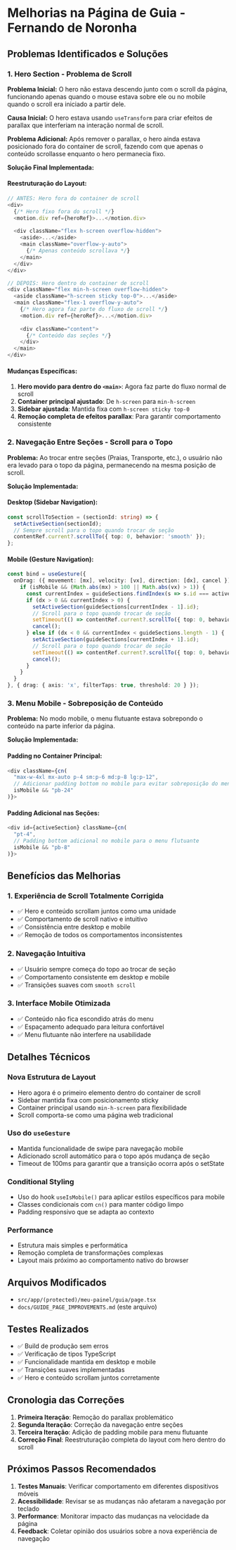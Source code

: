 # Melhorias na Página de Guia - Fernando de Noronha

## Problemas Identificados e Soluções

### 1. **Hero Section - Problema de Scroll**

**Problema Inicial:** O hero não estava descendo junto com o scroll da página, funcionando apenas quando o mouse estava sobre ele ou no mobile quando o scroll era iniciado a partir dele.

**Causa Inicial:** O hero estava usando `useTransform` para criar efeitos de parallax que interferiam na interação normal de scroll.

**Problema Adicional:** Após remover o parallax, o hero ainda estava posicionado fora do container de scroll, fazendo com que apenas o conteúdo scrollasse enquanto o hero permanecia fixo.

**Solução Final Implementada:**

#### Reestruturação do Layout:
```typescript
// ANTES: Hero fora do container de scroll
<div>
  {/* Hero fixo fora do scroll */}
  <motion.div ref={heroRef}>...</motion.div>
  
  <div className="flex h-screen overflow-hidden">
    <aside>...</aside>
    <main className="overflow-y-auto">
      {/* Apenas conteúdo scrollava */}
    </main>
  </div>
</div>
```

```typescript
// DEPOIS: Hero dentro do container de scroll
<div className="flex min-h-screen overflow-hidden">
  <aside className="h-screen sticky top-0">...</aside>
  <main className="flex-1 overflow-y-auto">
    {/* Hero agora faz parte do fluxo de scroll */}
    <motion.div ref={heroRef}>...</motion.div>
    
    <div className="content">
      {/* Conteúdo das seções */}
    </div>
  </main>
</div>
```

#### Mudanças Específicas:
1. **Hero movido para dentro do `<main>`**: Agora faz parte do fluxo normal de scroll
2. **Container principal ajustado**: De `h-screen` para `min-h-screen` 
3. **Sidebar ajustada**: Mantida fixa com `h-screen sticky top-0`
4. **Remoção completa de efeitos parallax**: Para garantir comportamento consistente

### 2. **Navegação Entre Seções - Scroll para o Topo**

**Problema:** Ao trocar entre seções (Praias, Transporte, etc.), o usuário não era levado para o topo da página, permanecendo na mesma posição de scroll.

**Solução Implementada:**

#### Desktop (Sidebar Navigation):
```typescript
const scrollToSection = (sectionId: string) => {
  setActiveSection(sectionId);
  // Sempre scroll para o topo quando trocar de seção
  contentRef.current?.scrollTo({ top: 0, behavior: 'smooth' });
};
```

#### Mobile (Gesture Navigation):
```typescript
const bind = useGesture({
  onDrag: ({ movement: [mx], velocity: [vx], direction: [dx], cancel }) => {
    if (isMobile && (Math.abs(mx) > 100 || Math.abs(vx) > 1)) {
      const currentIndex = guideSections.findIndex(s => s.id === activeSection);
      if (dx > 0 && currentIndex > 0) {
        setActiveSection(guideSections[currentIndex - 1].id);
        // Scroll para o topo quando trocar de seção
        setTimeout(() => contentRef.current?.scrollTo({ top: 0, behavior: 'smooth' }), 100);
        cancel();
      } else if (dx < 0 && currentIndex < guideSections.length - 1) {
        setActiveSection(guideSections[currentIndex + 1].id);
        // Scroll para o topo quando trocar de seção
        setTimeout(() => contentRef.current?.scrollTo({ top: 0, behavior: 'smooth' }), 100);
        cancel();
      }
    }
  }
}, { drag: { axis: 'x', filterTaps: true, threshold: 20 } });
```

### 3. **Menu Mobile - Sobreposição de Conteúdo**

**Problema:** No modo mobile, o menu flutuante estava sobrepondo o conteúdo na parte inferior da página.

**Solução Implementada:**

#### Padding no Container Principal:
```typescript
<div className={cn(
  "max-w-4xl mx-auto p-4 sm:p-6 md:p-8 lg:p-12",
  // Adicionar padding bottom no mobile para evitar sobreposição do menu flutuante
  isMobile && "pb-24"
)}>
```

#### Padding Adicional nas Seções:
```typescript
<div id={activeSection} className={cn(
  "pt-4",
  // Padding bottom adicional no mobile para o menu flutuante
  isMobile && "pb-8"
)}>
```

## Benefícios das Melhorias

### **1. Experiência de Scroll Totalmente Corrigida**
- ✅ Hero e conteúdo scrollam juntos como uma unidade
- ✅ Comportamento de scroll nativo e intuitivo
- ✅ Consistência entre desktop e mobile
- ✅ Remoção de todos os comportamentos inconsistentes

### **2. Navegação Intuitiva**
- ✅ Usuário sempre começa do topo ao trocar de seção
- ✅ Comportamento consistente em desktop e mobile
- ✅ Transições suaves com `smooth scroll`

### **3. Interface Mobile Otimizada**
- ✅ Conteúdo não fica escondido atrás do menu
- ✅ Espaçamento adequado para leitura confortável
- ✅ Menu flutuante não interfere na usabilidade

## Detalhes Técnicos

### **Nova Estrutura de Layout**
- Hero agora é o primeiro elemento dentro do container de scroll
- Sidebar mantida fixa com posicionamento sticky
- Container principal usando `min-h-screen` para flexibilidade
- Scroll comporta-se como uma página web tradicional

### **Uso do `useGesture`**
- Mantida funcionalidade de swipe para navegação mobile
- Adicionado scroll automático para o topo após mudança de seção
- Timeout de 100ms para garantir que a transição ocorra após o setState

### **Conditional Styling**
- Uso do hook `useIsMobile()` para aplicar estilos específicos para mobile
- Classes condicionais com `cn()` para manter código limpo
- Padding responsivo que se adapta ao contexto

### **Performance**
- Estrutura mais simples e performática
- Remoção completa de transformações complexas
- Layout mais próximo ao comportamento nativo do browser

## Arquivos Modificados

- `src/app/(protected)/meu-painel/guia/page.tsx`
- `docs/GUIDE_PAGE_IMPROVEMENTS.md` (este arquivo)

## Testes Realizados

- ✅ Build de produção sem erros
- ✅ Verificação de tipos TypeScript
- ✅ Funcionalidade mantida em desktop e mobile
- ✅ Transições suaves implementadas
- ✅ Hero e conteúdo scrollam juntos corretamente

## Cronologia das Correções

1. **Primeira Iteração**: Remoção do parallax problemático
2. **Segunda Iteração**: Correção da navegação entre seções
3. **Terceira Iteração**: Adição de padding mobile para menu flutuante
4. **Correção Final**: Reestruturação completa do layout com hero dentro do scroll

## Próximos Passos Recomendados

1. **Testes Manuais**: Verificar comportamento em diferentes dispositivos móveis
2. **Acessibilidade**: Revisar se as mudanças não afetaram a navegação por teclado
3. **Performance**: Monitorar impacto das mudanças na velocidade da página
4. **Feedback**: Coletar opinião dos usuários sobre a nova experiência de navegação 